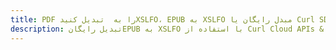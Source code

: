 ---title: PDF را به  تبدیل کنیدXSLFO، EPUB به XSLFO مبدل رایگان یا Curl SDKdescription: تبدیل رایگانEPUB به XSLFO با استفاده از Curl Cloud APIs & SDK همچنین اسناد PDF را در Cloud ایجاد، ویرایش و رندر کنید.---